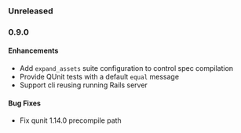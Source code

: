 ### Unreleased


### 0.9.0

#### Enhancements

* Add `expand_assets` suite configuration to control spec compilation
* Provide QUnit tests with a default `equal` message
* Support cli reusing running Rails server

#### Bug Fixes

* Fix qunit 1.14.0 precompile path
